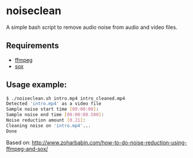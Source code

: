 # noiseclean

A simple bash script to remove audio noise from audio and video files.

## Requirements
- [ffmpeg](http://sox.sourceforge.net/)
- [sox](http://sox.sourceforge.net/)

## Usage example:
```bash
$ ./noiseclean.sh intro.mp4 intro_cleaned.mp4
Detected 'intro.mp4' as a video file
Sample noise start time [00:00:00]:
Sample noise end time [00:00:00.500]:
Noise reduction amount [0.21]:
Cleaning noise on 'intro.mp4'...
Done
```

Based on: http://www.zoharbabin.com/how-to-do-noise-reduction-using-ffmpeg-and-sox/
